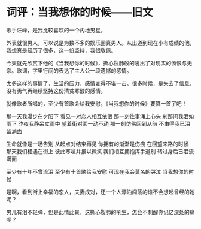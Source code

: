 # 词评：当我想你的时候——旧文 #
歌手汪峰，是我比较喜欢的一个内地男星。

外表就很男人，可以说是为数不多的娱乐圈真男人。从出道到现在小有成绩的他，我想真是经历了很多，这一份坚持，我很敬佩。

今天就先欣赏下他的《当我想你的时候》，撕心裂肺般的吼出了对现实的愤恨与无奈。歌词，字里行间的表达了主人公一段遗憾的感情。

太多这样的事情了，生活的压力，感情变得不堪一击。很多时候，是失去了信息，没有勇气再继续坚持这份清贫寒酸的感情。

就像歌者所唱的，至少有首歌会给我安慰，《当我想你的时候》要算一首了吧！

那一天我漫步在夕阳下
看见一对恋人相互依偎
那一刻往事涌上心头
刹那间我泪如雨下
昨夜我静呆立雨中
望着街对面一动不动
那一刻仿佛回到从前
不由得我已泪留满面

生命就像是一场告别
从起点对结束再见
你拥有的渐渐是伤痕
在回望来路的时候
那天我们相遇在街上
彼此寒喧并报以微笑
我们相互拥抱挥手道别
转过身后已泪流满面

至少有十年不曾流泪
至少有十首歌给我安慰
可现在我会莫名的哭泣
当我想你的时候

是啊，看到街上幸福的恋人，夫妻成对，还一个人漂泊闯荡的谁不会想起曾经的她呢？

男儿有泪不轻弹，但是此情此景，这撕心裂肺的吼生，怎会不刺醒你记忆深处的痛呢？